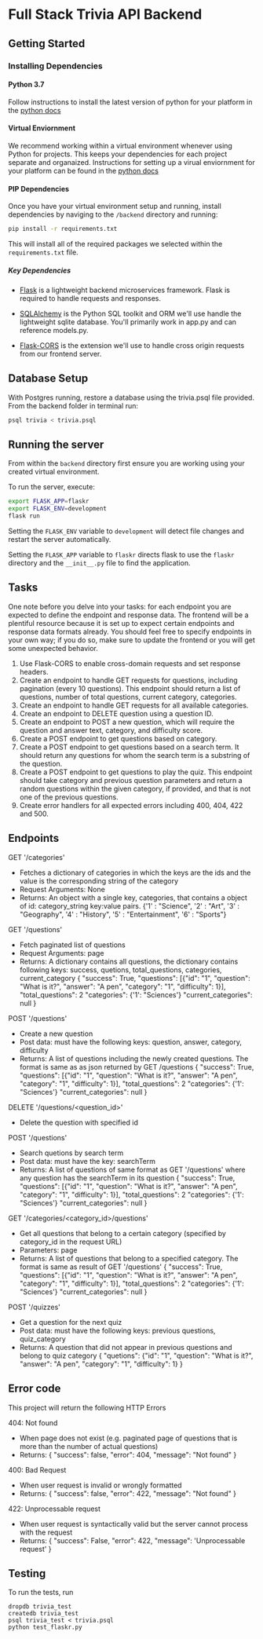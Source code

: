 # Full Stack Trivia API Backend

## Getting Started

### Installing Dependencies

#### Python 3.7

Follow instructions to install the latest version of python for your platform in the [python docs](https://docs.python.org/3/using/unix.html#getting-and-installing-the-latest-version-of-python)

#### Virtual Enviornment

We recommend working within a virtual environment whenever using Python for projects. This keeps your dependencies for each project separate and organaized. Instructions for setting up a virual enviornment for your platform can be found in the [python docs](https://packaging.python.org/guides/installing-using-pip-and-virtual-environments/)

#### PIP Dependencies

Once you have your virtual environment setup and running, install dependencies by naviging to the `/backend` directory and running:

```bash
pip install -r requirements.txt
```

This will install all of the required packages we selected within the `requirements.txt` file.

##### Key Dependencies

- [Flask](http://flask.pocoo.org/)  is a lightweight backend microservices framework. Flask is required to handle requests and responses.

- [SQLAlchemy](https://www.sqlalchemy.org/) is the Python SQL toolkit and ORM we'll use handle the lightweight sqlite database. You'll primarily work in app.py and can reference models.py. 

- [Flask-CORS](https://flask-cors.readthedocs.io/en/latest/#) is the extension we'll use to handle cross origin requests from our frontend server. 

## Database Setup
With Postgres running, restore a database using the trivia.psql file provided. From the backend folder in terminal run:
```bash
psql trivia < trivia.psql
```

## Running the server

From within the `backend` directory first ensure you are working using your created virtual environment.

To run the server, execute:

```bash
export FLASK_APP=flaskr
export FLASK_ENV=development
flask run
```

Setting the `FLASK_ENV` variable to `development` will detect file changes and restart the server automatically.

Setting the `FLASK_APP` variable to `flaskr` directs flask to use the `flaskr` directory and the `__init__.py` file to find the application. 

## Tasks

One note before you delve into your tasks: for each endpoint you are expected to define the endpoint and response data. The frontend will be a plentiful resource because it is set up to expect certain endpoints and response data formats already. You should feel free to specify endpoints in your own way; if you do so, make sure to update the frontend or you will get some unexpected behavior. 

1. Use Flask-CORS to enable cross-domain requests and set response headers. 
2. Create an endpoint to handle GET requests for questions, including pagination (every 10 questions). This endpoint should return a list of questions, number of total questions, current category, categories. 
3. Create an endpoint to handle GET requests for all available categories. 
4. Create an endpoint to DELETE question using a question ID. 
5. Create an endpoint to POST a new question, which will require the question and answer text, category, and difficulty score. 
6. Create a POST endpoint to get questions based on category. 
7. Create a POST endpoint to get questions based on a search term. It should return any questions for whom the search term is a substring of the question. 
8. Create a POST endpoint to get questions to play the quiz. This endpoint should take category and previous question parameters and return a random questions within the given category, if provided, and that is not one of the previous questions. 
9. Create error handlers for all expected errors including 400, 404, 422 and 500. 



## Endpoints

GET '/categories'
- Fetches a dictionary of categories in which the keys are the ids and the value is the corresponding string of the category
- Request Arguments: None
- Returns: An object with a single key, categories, that contains a object of id: category_string key:value pairs. 
{'1' : "Science",
'2' : "Art",
'3' : "Geography",
'4' : "History",
'5' : "Entertainment",
'6' : "Sports"}

GET '/questions'
- Fetch paginated list of questions
- Request Arguments: page
- Returns: A dictionary contains all questions, the dictionary contains following keys: success, quetions, total_questions, categories, current_category
{
    "success": True,
    "questions": [{"id": "1", "question": "What is it?", "answer": "A pen", "category": "1", "difficulty": 1}],
    "total_questions": 2
    "categories": {'1': "Sciences'}
    "current_categories": null
}

POST '/questions'
- Create a new question
- Post data: must have the following keys: question, answer, category, difficulty
- Returns: A list of questions including the newly created questions. The format is same as as json returned by GET /questions
{
    "success": True,
    "questions": [{"id": "1", "question": "What is it?", "answer": "A pen", "category": "1", "difficulty": 1}],
    "total_questions": 2
    "categories": {'1': "Sciences'}
    "current_categories": null
}


DELETE '/questions/<question_id>'
- Delete the question with specified id

POST '/questions'
- Search quetions by search term
- Post data: must have the key: searchTerm
- Returns: A list of questions of same format as GET '/questions' where any question has the searchTerm in its question
{
    "success": True,
    "questions": [{"id": "1", "question": "What is it?", "answer": "A pen", "category": "1", "difficulty": 1}],
    "total_questions": 2
    "categories": {'1': "Sciences'}
    "current_categories": null
}

GET '/categories/<category_id>/questions'
- Get all questions that belong to a certain category (specified by category_id in the request URL)
- Parameters: page
- Returns: A list of questions that belong to a specified category. The format is same as result of GET '/questions'
{
    "success": True,
    "questions": [{"id": "1", "question": "What is it?", "answer": "A pen", "category": "1", "difficulty": 1}],
    "total_questions": 2
    "categories": {'1': "Sciences'}
    "current_categories": null
}

POST '/quizzes'
- Get a question for the next quiz
- Post data: must have the following keys: previous questions, quiz_category
- Returns: A question that did not appear in previous questions and belong to quiz category
{
    "quetions": {"id": "1", "question": "What is it?", "answer": "A pen", "category": "1", "difficulty": 1}
}


## Error code
This project will return the following HTTP Errors

404: Not found
- When page does not exist (e.g. paginated page of questions that is more than the number of actual questions)
- Returns: 
{
    "success": false,
    "error": 404,
    "message": "Not found"
}

400: Bad Request
- When user request is invalid or wrongly formatted
- Returns:
{
    "success": false,
    "error": 422,
    "message": "Not found"
}

422: Unprocessable request
- When user request is syntactically valid but the server cannot process with the request
- Returns:
{
    "success": False,
    "error": 422,
    "message": 'Unprocessable request'
}


## Testing
To run the tests, run
```
dropdb trivia_test
createdb trivia_test
psql trivia_test < trivia.psql
python test_flaskr.py
```
